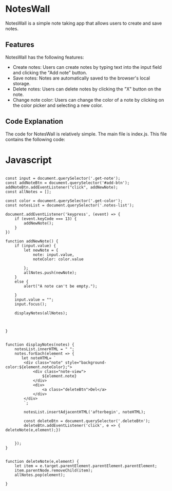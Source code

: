 # NotesWall

NotesWall is a simple note taking app that allows users to create and save notes.

## Features

NotesWall has the following features:

- Create notes: Users can create notes by typing text into the input field and clicking the "Add note" button.
- Save notes: Notes are automatically saved to the browser's local storage.
- Delete notes: Users can delete notes by clicking the "X" button on the note.
- Change note color: Users can change the color of a note by clicking on the color picker and selecting a new color.

## Code Explanation

The code for NotesWall is relatively simple. The main file is index.js. This file contains the following code:

# Javascript

```

const input = document.querySelector('.get-note');
const addNoteBtn = document.querySelector('#add-btn');
addNoteBtn.addEventListener("click", addNewNote);
const allNotes = [];

const color = document.querySelector('.get-color');
const notesList = document.querySelector('.notes-list');

document.addEventListener('keypress', (event) => {
    if (event.keyCode === 13) {
        addNewNote();
    }
})

function addNewNote() {
    if (input.value) {
        let newNote = {
            note: input.value,
            noteColor: color.value

        };
        allNotes.push(newNote);
    }
    else {
        alert("A note can't be empty.");

    }
    input.value = "";
    input.focus();

    displayNotes(allNotes);



}


function displayNotes(notes) {
    notesList.innerHTML = " ";
    notes.forEach(element => {
       let noteHTML= `
        <div class="note" style="background-color:${element.noteColor};">
            <div class="note-view">
                ${element.note}
            </div>
            <div>
                <a class="deleteBtn">Del</a>
            </div>
        </div>
        `;

        notesList.insertAdjacentHTML('afterbegin', noteHTML);

        const deleteBtn = document.querySelector('.deleteBtn');
        deleteBtn.addEventListener('click', e => { deleteNote(e,element);})


    });
}


function deleteNote(e,element) {
    let item = e.target.parentElement.parentElement.parentElement;
    item.parentNode.removeChild(item);
    allNotes.pop(element);

}
```
